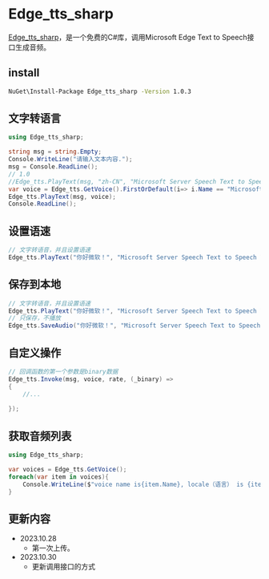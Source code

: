 # Edge_tts_sharp 
[Edge_tts_sharp](https://www.nuget.org/packages/Edge_tts_sharp)，是一个免费的C#库，调用Microsoft Edge Text to Speech接口生成音频。

## install
```sh
NuGet\Install-Package Edge_tts_sharp -Version 1.0.3
```

## 文字转语言
```cs
using Edge_tts_sharp;

string msg = string.Empty;
Console.WriteLine("请输入文本内容.");
msg = Console.ReadLine();
// 1.0
//Edge_tts.PlayText(msg, "zh-CN", "Microsoft Server Speech Text to Speech Voice (zh-CN, XiaoxiaoNeural)", "webm-24khz-16bit-mono-opus");
var voice = Edge_tts.GetVoice().FirstOrDefault(i=> i.Name == "Microsoft Server Speech Text to Speech Voice (zh-CN, XiaoxiaoNeural)");
Edge_tts.PlayText(msg, voice);
Console.ReadLine();
```

## 设置语速
```cs
// 文字转语音，并且设置语速
Edge_tts.PlayText("你好微软！", "Microsoft Server Speech Text to Speech Voice (zh-CN, XiaoxiaoNeural)", -25);
```

## 保存到本地
```cs
// 文字转语音，并且设置语速
Edge_tts.PlayText("你好微软！", "Microsoft Server Speech Text to Speech Voice (zh-CN, XiaoxiaoNeural)", -25, "c:\\audio\\xxx.mp3");
// 只保存，不播放
Edge_tts.SaveAudio("你好微软！", "Microsoft Server Speech Text to Speech Voice (zh-CN, XiaoxiaoNeural)", -25, "c:\\audio\\xxx.mp3");
```

## 自定义操作
```cs
// 回调函数的第一个参数是binary数据
Edge_tts.Invoke(msg, voice, rate, (_binary) =>
{
    //...
    
});
```

## 获取音频列表
```cs
using Edge_tts_sharp;

var voices = Edge_tts.GetVoice();
foreach(var item in voices){
    Console.WriteLine($"voice name is{item.Name}, locale（语言） is {item.Locale}, SuggestedCodec(音频类型) is {item.SuggestedCodec}");
}
```

## 更新内容

- 2023.10.28
    - 第一次上传。
- 2023.10.30
    - 更新调用接口的方式